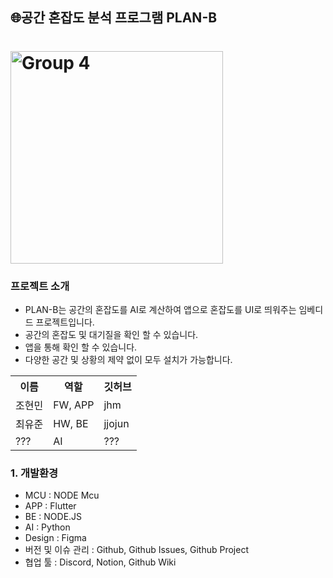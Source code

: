 <h2>🌐공간 혼잡도 분석 프로그램 PLAN-B<h1>
<img width="340" alt="Group 4" src="https://github.com/Project-Plan-B/demo-repository/assets/126962344/bf9c877e-fdcf-49d2-a2af-99b466f4ac05">
<h3>프로젝트 소개</h3>
<ul>
  <li>PLAN-B는 공간의 혼잡도를 AI로 계산하여 앱으로 혼잡도를 UI로 띄워주는 임베디드 프로젝트입니다.</li>
  <li>공간의 혼잡도 및 대기질을 확인 할 수 있습니다.</li>
  <li>앱을 통해 확인 할 수 있습니다.</li>
  <li>다양한 공간 및 상황의 제약 없이 모두 설치가 가능합니다.</li>
</ul>
  <table>
    <tr>
      <th scope="col">이름</td>
      <th scope="col">역할</td>
      <th scope="col">깃허브</td>
    </tr>
    <tr>
      <td>조현민</td>
      <td>FW, APP</td>
      <td>jhm</td>
    </tr>
    <tr>
      <td>최유준</td>
      <td>HW, BE</td>
      <td>jjojun</td>
    </tr>
    <tr>
      <td>???</td>
      <td>AI</td>
      <td>???</td>
    </tr>
  </table>
<h3>1. 개발환경</h3>
<ul>
  <li>MCU : NODE Mcu</li>
  <li>APP : Flutter</li>
  <li>BE : NODE.JS</li>
  <li>AI : Python</li>
  <li>Design : Figma</li>
  <li>버전 및 이슈 관리 : Github, Github Issues, Github Project</li>
  <li>협업 툴 : Discord, Notion, Github Wiki</li>
</ul>

